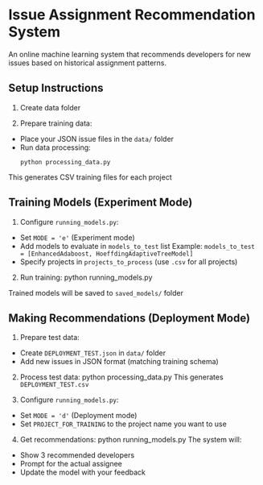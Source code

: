 # Issue Assignment Recommendation System
An online machine learning system that recommends developers for new issues based on historical assignment patterns.


## Setup Instructions

1. Create data folder

2. Prepare training data:
- Place your JSON issue files in the `data/` folder
- Run data processing:
  ```
  python processing_data.py
  ```
This generates CSV training files for each project

## Training Models (Experiment Mode)

1. Configure `running_models.py`:
- Set `MODE = 'e'` (Experiment mode)
- Add models to evaluate in `models_to_test` list
  Example: `models_to_test = [EnhancedAdaboost, HoeffdingAdaptiveTreeModel]`
- Specify projects in `projects_to_process` (use `.csv` for all projects)

2. Run training: python running_models.py

Trained models will be saved to `saved_models/` folder

## Making Recommendations (Deployment Mode)

1. Prepare test data:
- Create `DEPLOYMENT_TEST.json` in `data/` folder
- Add new issues in JSON format (matching training schema)

2. Process test data: python processing_data.py
This generates `DEPLOYMENT_TEST.csv`

3. Configure `running_models.py`:
- Set `MODE = 'd'` (Deployment mode)
- Set `PROJECT_FOR_TRAINING` to the project name you want to use

4. Get recommendations: python running_models.py
The system will:
- Show 3 recommended developers
- Prompt for the actual assignee
- Update the model with your feedback